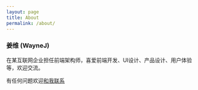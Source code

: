 ```yaml
---
layout: page
title: About
permalink: /about/
---
```


### 姜维 (WayneJ)

在某互联网企业担任前端架构师，喜爱前端开发、UI设计、产品设计、用户体验等，欢迎交流。

有任何问题欢迎[和我联系](mailto:feeldesignstudio@gmail.com)

<!-- * 闲暇也可以[帮帮忙]({{ site.baseurl }}/case)

* 偶尔也做些[课程](http://www.imooc.com/space/teacher/id/102093) -->

<br>

